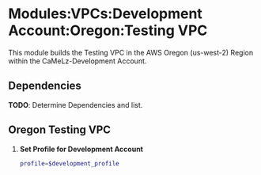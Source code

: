 # Modules:VPCs:Development Account:Oregon:Testing VPC

This module builds the Testing VPC in the AWS Oregon (us-west-2) Region within the CaMeLz-Development Account.

## Dependencies

**TODO**: Determine Dependencies and list.

## Oregon Testing VPC

1. **Set Profile for Development Account**

    ```bash
    profile=$development_profile
    ```
